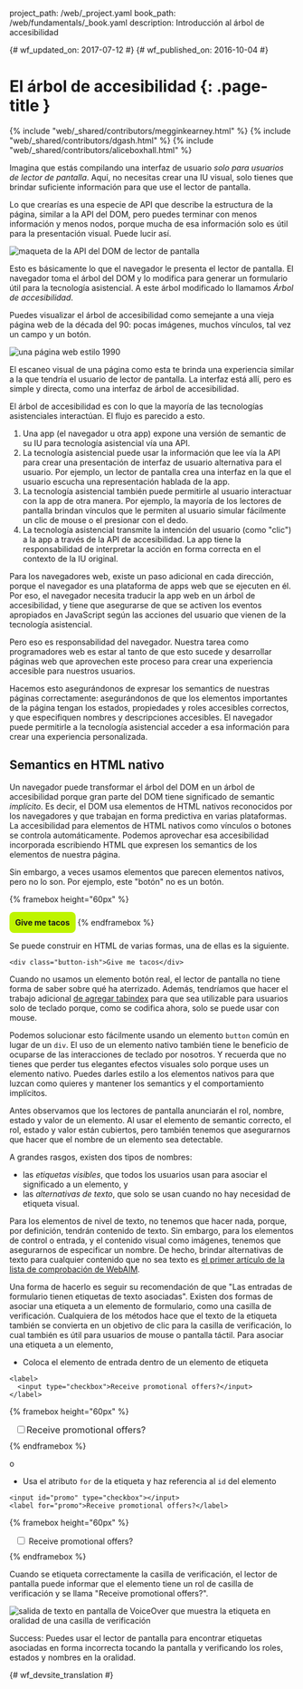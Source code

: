 project_path: /web/_project.yaml
book_path: /web/fundamentals/_book.yaml
description: Introducción al árbol de accesibilidad


{# wf_updated_on: 2017-07-12 #}
{# wf_published_on: 2016-10-04 #}

# El árbol de accesibilidad {: .page-title }

{% include "web/_shared/contributors/megginkearney.html" %}
{% include "web/_shared/contributors/dgash.html" %}
{% include "web/_shared/contributors/aliceboxhall.html" %}



Imagina que estás compilando una interfaz de usuario *solo para usuarios de lector de pantalla*.
Aquí, no necesitas crear una IU visual, solo tienes que brindar suficiente
información para que use el lector de pantalla.

Lo que crearías es una especie de API que describe la estructura de la página, similar
a la API del DOM, pero puedes terminar con menos información y menos nodos,
porque mucha de esa información solo es útil para la presentación visual. Puede
lucir así.

![maqueta de la API del DOM de lector de pantalla](imgs/treestructure.jpg)

Esto es básicamente lo que el navegador le presenta el lector de pantalla. El
navegador toma el árbol del DOM y lo modifica para generar un formulario útil para
la tecnología asistencial. A este árbol modificado lo llamamos *Árbol
de accesibilidad*.

Puedes visualizar el árbol de accesibilidad como semejante a una vieja página web
de la década del 90: pocas imágenes, muchos vínculos, tal vez un campo y un botón.

![una página web estilo 1990](imgs/google1998.png)

El escaneo visual de una página como esta te brinda una experiencia similar a
la que tendría el usuario de lector de pantalla. La interfaz está allí, pero es simple
y directa, como una interfaz de árbol de accesibilidad.

El árbol de accesibilidad es con lo que la mayoría de las tecnologías asistenciales interactúan. El
flujo es parecido a esto.

 1. Una app (el navegador u otra app) expone una versión de semantic de su
    IU para tecnología asistencial vía una API.
 1. La tecnología asistencial puede usar la información que lee vía la API para
    crear una presentación de interfaz de usuario alternativa para el usuario. Por ejemplo,
    un lector de pantalla crea una interfaz en la que el usuario escucha una representación
    hablada de la app.
 1. La tecnología asistencial también puede permitirle al usuario interactuar con la app de
    otra manera. Por ejemplo, la mayoría de los lectores de pantalla brindan vínculos que le permiten al
    usuario simular fácilmente un clic de mouse o el presionar con el dedo.
 1. La tecnología asistencial transmite la intención del usuario (como "clic") a
    la app a través de la API de accesibilidad. La app tiene la responsabilidad de
    interpretar la acción en forma correcta en el contexto de la IU original.

Para los navegadores web, existe un paso adicional en cada dirección, porque el navegador
es una plataforma de apps web que se ejecuten en él. Por eso, el navegador necesita
traducir la app web en un árbol de accesibilidad, y tiene que asegurarse de que se activen los
eventos apropiados en JavaScript según las acciones del usuario que vienen
de la tecnología asistencial.

Pero eso es responsabilidad del navegador. Nuestra tarea como programadores web es
estar al tanto de que esto sucede y desarrollar páginas web que aprovechen
este proceso para crear una experiencia accesible para nuestros usuarios.

Hacemos esto asegurándonos de expresar los semantics de nuestras páginas correctamente:
asegurándonos de que los elementos importantes de la página tengan los estados, propiedades y roles
accesibles correctos, y que especifiquen nombres y
descripciones accesibles. El navegador puede permitirle a la tecnología asistencial acceder a esa
información para crear una experiencia personalizada.

## Semantics en HTML nativo

Un navegador puede transformar el árbol del DOM en un árbol de accesibilidad porque gran parte
del DOM tiene significado de semantic *implícito*. Es decir, el DOM usa elementos de
HTML nativos reconocidos por los navegadores y que trabajan en forma predictiva en varias
plataformas. La accesibilidad para elementos de HTML nativos como vínculos o botones se
controla automáticamente. Podemos aprovechar esa accesibilidad incorporada
escribiendo HTML que expresen los semantics de los elementos de nuestra página.

Sin embargo, a veces usamos elementos que parecen elementos nativos, pero no lo son.
Por ejemplo, este "botón" no es un botón.

{% framebox height="60px" %}
<style>
    .fancy-btn {
        display: inline-block;
        background: #BEF400;
        border-radius: 8px;
        padding: 10px;
        font-weight: bold;
        user-select: none;
        cursor: pointer;
    }
</style>
<div class="fancy-btn">Give me tacos</div>
{% endframebox %}

Se puede construir en HTML de varias formas, una de ellas es la siguiente.


    <div class="button-ish">Give me tacos</div>
    

Cuando no usamos un elemento botón real, el lector de pantalla no tiene forma de saber
sobre qué ha aterrizado. Además, tendríamos que hacer el trabajo adicional [de agregar
tabindex](/web/fundamentals/accessibility/focus/using-tabindex) para que sea
utilizable para usuarios solo de teclado porque, como se codifica ahora, solo se puede usar
con mouse.

Podemos solucionar esto fácilmente usando un elemento `button` común en lugar de un `div`.
El uso de un elemento nativo también tiene le beneficio de ocuparse de las interacciones
de teclado por nosotros. Y recuerda que no tienes que perder tus elegantes efectos
visuales solo porque uses un elemento nativo. Puedes darles estilo a los elementos nativos para
que luzcan como quieres y mantener los semantics y
el comportamiento implícitos.

Antes observamos que los lectores de pantalla anunciarán el rol, nombre,
estado y valor de un elemento. Al usar el elemento de semantic correcto, el rol, estado y valor
están cubiertos, pero también tenemos que asegurarnos que hacer que el nombre de un elemento
sea detectable.

A grandes rasgos, existen dos tipos de nombres:

 - las *etiquetas visibles*, que todos los usuarios usan para asociar el significado a un
   elemento, y
 - las *alternativas de texto*, que solo se usan cuando no hay necesidad de etiqueta
   visual.

Para los elementos de nivel de texto, no tenemos que hacer nada, porque, por definición,
tendrán contenido de texto. Sin embargo, para los elementos de control o entrada, y el contenido
visual como imágenes, tenemos que asegurarnos de especificar un nombre. De hecho,
brindar alternativas de texto para cualquier contenido que no sea texto es [el primer
artículo de la lista de comprobación de WebAIM](http://webaim.org/standards/wcag/checklist#g1.1).

Una forma de hacerlo es seguir su recomendación de que "Las entradas de formulario tienen
etiquetas de texto asociadas". Existen dos formas de asociar una etiqueta a un elemento
de formulario, como una casilla de verificación. Cualquiera de los métodos hace que el texto de la etiqueta también
se convierta en un objetivo de clic para la casilla de verificación, lo cual también es útil para usuarios de mouse o
pantalla táctil. Para asociar una etiqueta a un elemento,

 - Coloca el elemento de entrada dentro de un elemento de etiqueta

<div class="clearfix"></div>

    <label>
      <input type="checkbox">Receive promotional offers?</input>
    </label>


{% framebox height="60px" %}
<div style="margin: 10px;">
    <label style="font-size: 16px; color: #212121;">
        <input type="checkbox">Receive promotional offers?</input>
    </label>
</div>
{% endframebox %}


o

 - Usa el atributo `for` de la etiqueta y haz referencia al `id` del elemento

<div class="clearfix"></div>

    <input id="promo" type="checkbox"></input>
    <label for="promo">Receive promotional offers?</label>


{% framebox height="60px" %}
<div style="margin: 10px;">
    <input id="promo" type="checkbox"></input>
    <label for="promo">Receive promotional offers?</label>
</div>
{% endframebox %}
    

Cuando se etiqueta correctamente la casilla de verificación, el lector de pantalla puede informar que
el elemento tiene un rol de casilla de verificación y se llama "Receive
promotional offers?".

![salida de texto en pantalla de VoiceOver que muestra la etiqueta en oralidad de una casilla de verificación](imgs/promo-offers.png)

Success: Puedes usar el lector de pantalla para encontrar etiquetas
asociadas en forma incorrecta tocando la pantalla y verificando los roles, estados y
nombres en la oralidad.




{# wf_devsite_translation #}
